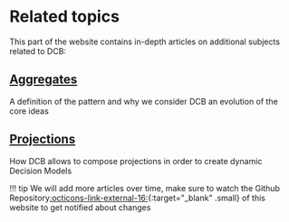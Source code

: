 # Related topics

This part of the website contains in-depth articles on additional subjects related to DCB:

## [Aggregates](aggregates.md)

A definition of the pattern and why we consider DCB an evolution of the core ideas

## [Projections](projections.md)

How DCB allows to compose projections in order to create dynamic Decision Models

!!! tip
    We will add more articles over time, make sure to watch the Github Repository[:octicons-link-external-16:](https://github.com/dcb-events/dcb-events.github.io){:target="_blank" .small} of this website to get notified about changes